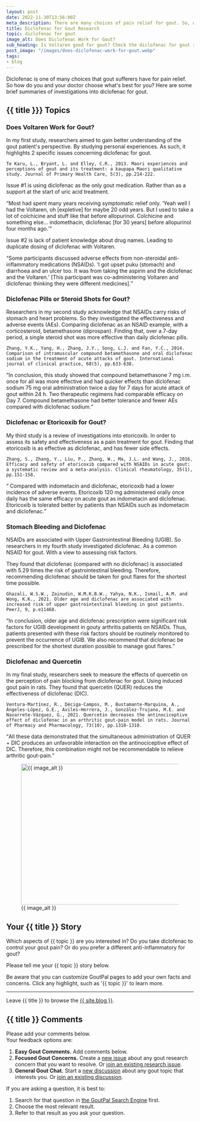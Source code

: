 ```yaml
---
layout: post
date: 2022-11-30T13:56:00Z
meta_description: There are many choices of pain relief for gout. So, which NSAID do you choose when you get a flare? See the pros and cons in this diclofenac for gout research.
title: Diclofenac for Gout Research
topic: diclofenac for gout
image_alt: Does Diclofenac Work for Gout?
sub_heading: Is Voltaren good for gout? Check the diclofenac for gout research.
post_image: "/images/does-diclofenac-work-for-gout.webp"
tags:
- blog
---
```

<p>Diclofenac is one of many choices that gout sufferers have for pain relief. So how do you and your doctor choose what's best for you? Here are some brief summaries of investigations into diclofenac for gout.</p>
<h2 id="topics">{{ title }}} Topics</h2>
<h3 id="voltaren">Does Voltaren Work for Gout?</h3>
<p>In my first study, researchers aimed to gain better understanding of the gout patient's perspective. By studying personal experiences. As such, it highlights 2 specific issues concerning diclofenac for gout.</p>
<p><code>Te Karu, L., Bryant, L. and Elley, C.R., 2013. Maori experiences and perceptions of gout and its treatment: a kaupapa Maori qualitative study. Journal of Primary Health Care, 5(3), pp.214-222.</code></p>
<p>Issue #1 is using diclofenac as the only gout medication. Rather than as a support at the start of uric acid treatment.</p>
<p><q cite="https://doi.org/10.1071/HC13214">Most had spent many years receiving symptomatic relief only.
<q>Yeah well I had the Voltaren, oh [expletive] for maybe 20 odd years.
But I used to take a lot of colchicine and stuff like that before allopurinol. Colchicine and something else… indomethacin, diclofenac [for 30 years] before allopurinol four months ago.</q></q></p>
<p>Issue #2 is lack of patient knowledge about drug names. Leading to duplicate dosing of diclofenac with Voltaren.</p>
<p><q cite="https://doi.org/10.1071/HC13214">Some participants discussed adverse effects from non-steroidal anti-inflammatory medications (NSAIDs).
<q>I got upset puku (stomach) and diarrhoea and an ulcer too. It was from taking the aspirin and the diclofenac and the Voltaren.</q>  [This participant was co-administering Voltaren and diclofenac thinking they were different medicines].</q></p>
<h3 id="steroid">Diclofenac Pills or Steroid Shots for Gout?</h3>
<p>Researchers in my second study acknowledge that NSAIDs carry risks of stomach and heart problems. So they investigated the effectiveness and adverse events (AEs). Comparing diclofenac as an NSAID example, with a corticosteroid, betamethasone (diprospan). Finding that, over a 7-day period, a single steroid shot was more effective than daily diclofenac pills.</p>
<p><code>Zhang, Y.K., Yang, H., Zhang, J.Y., Song, L.J. and Fan, Y.C., 2014. Comparison of intramuscular compound betamethasone and oral diclofenac sodium in the treatment of acute attacks of gout. International journal of clinical practice, 68(5), pp.633-638.</code></p>
<p><q cite="https://doi.org/10.1111/ijcp.12359">In conclusion, this study showed that compound betamethasone 7 mg i.m. once for all was more effective and had quicker effects than diclofenac sodium 75 mg oral administration twice a day for 7 days for acute attack of gout within 24 h. Two therapeutic regimens had comparable efficacy on Day 7. Compound betamethasone had better tolerance and fewer AEs compared with diclofenac sodium.</q></p>
<h3 id="etoricoxib">Diclofenac or Etoricoxib for Gout?</h3>
<p>My third study is a review of investigations into etoricoxib. In order to assess its safety and effectiveness as a pain treatment for gout. Finding that etoricoxib is as effective as diclofenac, and has fewer side effects.</p>
<p><code>Zhang, S., Zhang, Y., Liu, P., Zhang, W., Ma, J.L. and Wang, J., 2016. Efficacy and safety of etoricoxib compared with NSAIDs in acute gout: a systematic review and a meta-analysis. Clinical rheumatology, 35(1), pp.151-158.</code></p>
<p><q cite="https://doi.org/10.1007/s10067-015-2991-1"> Compared with indometacin and diclofenac, etoricoxib had a lower incidence of adverse events. Etoricoxib 120 mg administered orally once daily has the same efficacy on acute gout as indometacin and diclofenac. Etoricoxib is tolerated better by patients than NSAIDs such as indometacin and diclofenac.</q></p>
<h3 id="stomach">Stomach Bleeding and Diclofenac</h3>
<p>NSAIDs are associated with Upper Gastrointestinal Bleeding (UGIB). So researchers in my fourth study investigated diclofenac. As a common NSAID for gout. With a view to assessing risk factors.</p>
<p>They found that diclofenac (compared with no diclofenac) is associated with 5.29 times the risk of gastrointestinal bleeding. Therefore, recommending diclofenac should be taken for gout flares for the shortest time possible.</p>
<p><code>Ghazali, W.S.W., Zainudin, W.M.K.B.W., Yahya, N.K., Ismail, A.M. and Wong, K.K., 2021. Older age and diclofenac are associated with increased risk of upper gastrointestinal bleeding in gout patients. PeerJ, 9, p.e11468.</code></p>
<p><q cite="https://doi.org/10.7717/peerj.11468">In conclusion, older age and diclofenac prescription were significant risk factors for UGIB development in gouty arthritis patients on NSAIDs. Thus, patients presented with these risk factors should be routinely monitored to prevent the occurrence of UGIB. We also recommend that diclofenac be prescribed for the shortest duration possible to manage gout flares.</q></p>
<h3 id="quercetin">Diclofenac and Quercetin</h3>
<p>In my final study, researchers seek to measure the effects of quercetin on the perception of pain blocking from diclofenac for gout. Using induced gout pain in rats. They found that quercetin (QUER) reduces the effectiveness of diclofenac (DIC).</p>
<p><code>Ventura-Martínez, R., Déciga-Campos, M., Bustamante-Marquina, A., Ángeles-López, G.E., Aviles-Herrera, J., González-Trujano, M.E. and Navarrete-Vázquez, G., 2021. Quercetin decreases the antinociceptive effect of diclofenac in an arthritic gout-pain model in rats. Journal of Pharmacy and Pharmacology, 73(10), pp.1310-1318.</code></p>
<p><q cite="https://doi.org/10.1093/jpp/rgab093">All these data demonstrated that the simultaneous administration of QUER + DIC produces an unfavorable interaction on the antinociceptive effect of DIC. Therefore, this combination might not be recommendable to relieve arthritic gout-pain.</q></p>
<figure id="image" class="inner">
<img src="{{ post_image }}" alt="{{ image_alt }}"  width="610" height="377">
  <figcaption>{{ image_alt }}</figcaption>
</figure>
<h2 id="next">Your {{ title }} Story</h2>

Which aspects of {{ topic }} are you interested in? Do you take diclofenac to control your gout pain? Or do you prefer a different anti-inflammatory for gout?

Please tell me your {{ topic }} story below.

Be aware that you can customize GoutPal pages to add your own facts and concerns. Click any highlight, such as '{{ topic }}' to learn more.
<hr>
Leave {{ title }} to browse the <a href="/blog">{{ site.blog }}</a>.

<h2 id="comments">{{ title }} Comments</h2>
<p>Please add your comments below.<br />
Your feedback options are:</p>
<ol>
<li><b>Easy Gout Comments.</b> Add comments below.</li>
<li><b>Focused Gout Concerns.</b> Create a <a href="https://github.com/kct2020/goutpal-info-11ty/issues/new/choose">new issue</a> about any gout research concern that you want to resolve. Or <a href="https://github.com/kct2020/goutpal-info-11ty/issues">join an existing research issue</a>.</li>
<li><b>General Gout Chat.</b> Start a <a href="https://github.com/kct2020/goutpal-com-skeleventy/discussions/new">new discussion</a> about any gout topic that interests you. Or <a href="https://github.com/kct2020/goutpal-com-skeleventy/discussions">join an existing discussion</a>.</li>
</ol>
<p>If you are asking a question, it is best to:</p>
<ol>
<li>Search for that question in <a href="https://cse.google.com/cse?cof=FORID:0&cx=partner-pub-4857169685716700:9780732506">the GoutPal Search Engine</a> first.</li>
<li>Choose the most relevant result.</li>
<li>Refer to that result as you ask your question.</li>
</ol>
<script src="https://giscus.app/client.js"
        data-repo="kct2020/goutpal-com-skeleventy"
        data-repo-id="R_kgDOGVSRQQ"
        data-category="GoutPal Links Comments🗣"
        data-category-id="DIC_kwDOGVSRQc4CRbFp"
        data-mapping="title"
        data-strict="0"
        data-reactions-enabled="1"
        data-emit-metadata="1"
        data-input-position="top"
        data-theme="light_tritanopia"
        data-lang="en"
        data-loading="lazy"
        crossorigin="anonymous"
        async>
</script>